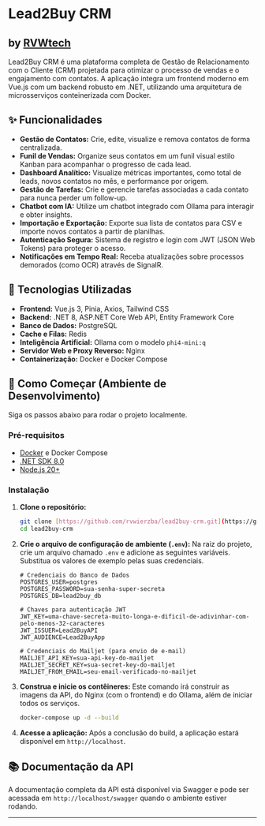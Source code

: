 # Lead2Buy CRM
## by [RVWtech](www.rvwtech.com.br)

Lead2Buy CRM é uma plataforma completa de Gestão de Relacionamento com o Cliente (CRM) projetada para otimizar o processo de vendas e o engajamento com contatos. A aplicação integra um frontend moderno em Vue.js com um backend robusto em .NET, utilizando uma arquitetura de microsserviços conteinerizada com Docker.

## ✨ Funcionalidades

- **Gestão de Contatos:** Crie, edite, visualize e remova contatos de forma centralizada.
- **Funil de Vendas:** Organize seus contatos em um funil visual estilo Kanban para acompanhar o progresso de cada lead.
- **Dashboard Analítico:** Visualize métricas importantes, como total de leads, novos contatos no mês, e performance por origem.
- **Gestão de Tarefas:** Crie e gerencie tarefas associadas a cada contato para nunca perder um follow-up.
- **Chatbot com IA:** Utilize um chatbot integrado com Ollama para interagir e obter insights.
- **Importação e Exportação:** Exporte sua lista de contatos para CSV e importe novos contatos a partir de planilhas.
- **Autenticação Segura:** Sistema de registro e login com JWT (JSON Web Tokens) para proteger o acesso.
- **Notificações em Tempo Real:** Receba atualizações sobre processos demorados (como OCR) através de SignalR.

## 🚀 Tecnologias Utilizadas

- **Frontend:** Vue.js 3, Pinia, Axios, Tailwind CSS
- **Backend:** .NET 8, ASP.NET Core Web API, Entity Framework Core
- **Banco de Dados:** PostgreSQL
- **Cache e Filas:** Redis
- **Inteligência Artificial:** Ollama com o modelo `phi4-mini:q`
- **Servidor Web e Proxy Reverso:** Nginx
- **Containerização:** Docker e Docker Compose

## 🏁 Como Começar (Ambiente de Desenvolvimento)

Siga os passos abaixo para rodar o projeto localmente.

### Pré-requisitos

- [Docker](https://www.docker.com/products/docker-desktop/) e Docker Compose
- [.NET SDK 8.0](https://dotnet.microsoft.com/download/dotnet/8.0)
- [Node.js 20+](https://nodejs.org/)

### Instalação

1.  **Clone o repositório:**
    ```bash
    git clone [https://github.com/rvwierzba/lead2buy-crm.git](https://github.com/rvwierzba/lead2buy-crm.git)
    cd lead2buy-crm
    ```

2.  **Crie o arquivo de configuração de ambiente (`.env`):**
    Na raiz do projeto, crie um arquivo chamado `.env` e adicione as seguintes variáveis. Substitua os valores de exemplo pelas suas credenciais.
    ```env
    # Credenciais do Banco de Dados
    POSTGRES_USER=postgres
    POSTGRES_PASSWORD=sua-senha-super-secreta
    POSTGRES_DB=lead2buy_db

    # Chaves para autenticação JWT
    JWT_KEY=uma-chave-secreta-muito-longa-e-dificil-de-adivinhar-com-pelo-menos-32-caracteres
    JWT_ISSUER=Lead2BuyAPI
    JWT_AUDIENCE=Lead2BuyApp

    # Credenciais do Mailjet (para envio de e-mail)
    MAILJET_API_KEY=sua-api-key-do-mailjet
    MAILJET_SECRET_KEY=sua-secret-key-do-mailjet
    MAILJET_FROM_EMAIL=seu-email-verificado-no-mailjet
    ```

3.  **Construa e inicie os contêineres:**
    Este comando irá construir as imagens da API, do Nginx (com o frontend) e do Ollama, além de iniciar todos os serviços.
    ```bash
    docker-compose up -d --build
    ```

4.  **Acesse a aplicação:**
    Após a conclusão do build, a aplicação estará disponível em `http://localhost`.

## 📚 Documentação da API

A documentação completa da API está disponível via Swagger e pode ser acessada em `http://localhost/swagger` quando o ambiente estiver rodando.

---